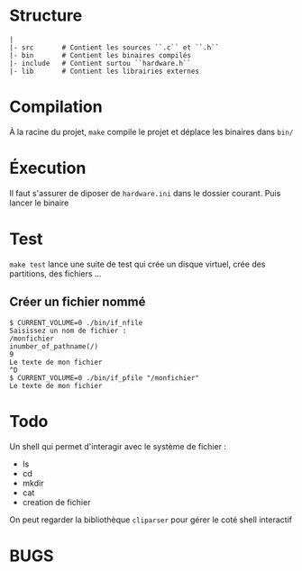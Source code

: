 # Structure

    |
    |- src       # Contient les sources ``.c`` et ``.h``
    |- bin       # Contient les binaires compilés
    |- include   # Contient surtou ``hardware.h``
    |- lib       # Contient les librairies externes

# Compilation

À la racine du projet, ``make`` compile le projet et déplace les binaires dans ``bin/``

# Éxecution

Il faut s'assurer de diposer de ``hardware.ini`` dans le dossier courant. Puis lancer le binaire

# Test

``make test`` lance une suite de test qui crée un disque virtuel, crée des partitions, des fichiers …

## Créer un fichier nommé

    $ CURRENT_VOLUME=0 ./bin/if_nfile
    Saisissez un nom de fichier :
    /monfichier
    inumber_of_pathname(/)
    9
    Le texte de mon fichier
    ^D
    $ CURRENT_VOLUME=0 ./bin/if_pfile "/monfichier"
    Le texte de mon fichier

# Todo

Un shell qui permet d'interagir avec le système de fichier :

  + ls
  + cd
  + mkdir
  + cat
  + creation de fichier

On peut regarder la bibliothèque ``cliparser`` pour gérer le coté shell interactif

# BUGS

